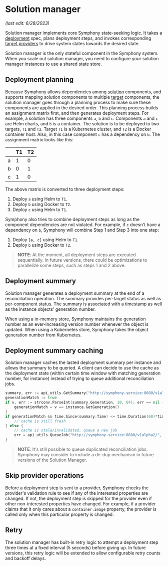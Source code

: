# Solution manager

_(last edit: 6/28/2023)_

Solution manager implements core Symphony state-seeking logic. It takes a [deployment](../uom/deployment.md) spec, plans deployment steps, and invokes corresponding [target providers](../providers/target_provider.md) to drive system states towards the desired state.

Solution manager is the only stateful component in the Symphony system. When you scale out solution manager, you need to configure your solution manager instances to use a shared state store.

## Deployment planning

Because Symphony allows dependencies among [solution](../uom/solution.md) components, and supports mapping solution components to multiple [target](../uom/target.md) components, the solution manager goes through a planning process to make sure these components are applied in the desired order. This planning process builds an assignment matrix first, and then generates deployment steps. For example, a solution has three components `a`, `b` and `c`. Components `a` and `c` are Helm charts, and `b` is a container. The solution is to be deployed to two targets, `T1` and `T2`. Target `T1` is a Kubernetes cluster, and `T2` is a Docker container host. Also, in this case component `c` has a dependency on `b`. The assignment matrix looks like this:

|  |T1|T2|
|--|--|--|
|a|1|0|
|b|0|1|
|c|1|0|

The above matrix is converted to three deployment steps:

1. Deploy `a` using Helm to `T1`.
2. Deploy `b` using Docker to `T2`.
3. Deploy `c` using Helm to `T1`.

Symphony also tries to combine deployment steps as long as the component dependencies are not violated. For example, if `c` doesn't have a dependency on `b`, Symphony will combine Step 1 and Step 3 into one step:

1. Deploy `[a, c]` using Helm to `T1`.
2. Deploy `b` using Docker to `T2`.

> **NOTE**: At the moment, all deployment steps are executed sequentially. In future versions, there could be optimizations to parallelize some steps, such as steps 1 and 2 above.

## Deployment summary

Solution manager generates a deployment summary at the end of a reconciliation operation. The summary provides per-target status as well as per-component status. The summary is associated with a timestamp as well as the instance objects' generation number.

When using a in-memory store, Symphony maintains the generation number as an ever-increasing version number whenever the object is updated. When using a Kubernetes store, Symphony takes the object generation number from Kubernetes.

## Deployment summary caching

Solution manager caches the lasted deployment summary per instance and allows the summary to be queried. A client can decide to use the cache as the deployment state (within certain time window with matching generation number, for instance) instead of trying to queue additional reconciliation jobs.

```go
summary, err := api_utils.GetSummary("http://symphony-service:8080/v1alpha2/", "admin", "", instance.ObjectMeta.Name)
generationMatch := true
if v, err := strconv.ParseInt(summary.Generation, 10, 64); err == nil {
    generationMatch = v == instance.GetGeneration()
}
if generationMatch && time.Since(summary.Time) <= time.Duration(60)*time.Second { 
    // cache is still fresh
} else {
    // cache is stale/invalidated, queue a new job
    err = api_utils.QueueJob("http://symphony-service:8080/v1alpha2/", "admin", "", instance.ObjectMeta.Name, false, false)
}
```

> **NOTE**: It's still possible to queue duplicated reconciliation jobs. Symphony may consider to include a de-dup mechanism in future versions of the Solution Manager.

## Skip provider operations

Before a deployment step is sent to a provider, Symphony checks the provider's validation rule to see if any of the interested properties are changed. If not, the deployment step is skipped for the provider even if other non-interested properties have changed. For example, if a provider claims that it only cares about a `container.image` property, the provider is called only when this particular property is changed.

## Retry

The solution manager has built-in retry logic to attempt a deployment step three times at a fixed interval (5 seconds) before giving up. In future versions, this retry logic will be extended to allow configurable retry counts and backoff delays.

